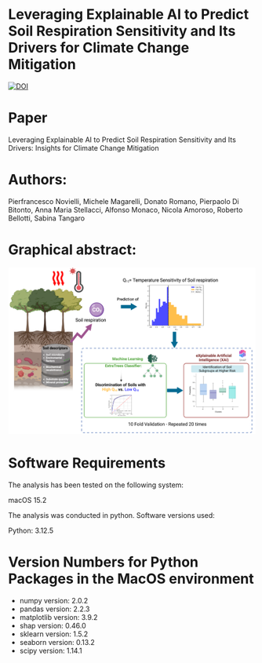 # Leveraging Explainable AI to Predict Soil Respiration Sensitivity and Its Drivers for Climate Change Mitigation
[![DOI](https://zenodo.org/badge/923247823.svg)](https://doi.org/10.5281/zenodo.14751614)

# Paper
Leveraging Explainable AI to Predict Soil Respiration Sensitivity and Its Drivers: Insights for Climate Change Mitigation

# Authors:
Pierfrancesco Novielli, Michele Magarelli, Donato Romano, Pierpaolo Di Bitonto, Anna Maria Stellacci, Alfonso Monaco, Nicola Amoroso, Roberto Bellotti, Sabina Tangaro

# Graphical abstract:
![Graphical abstract](graphical_abstract.png)

# Software Requirements
The analysis has been tested on the following system:

macOS 15.2

The analysis was conducted in python.
Software versions used:

Python: 3.12.5

# Version Numbers for Python Packages in the MacOS environment


* numpy version: 2.0.2
* pandas version: 2.2.3
* matplotlib version: 3.9.2
* shap version: 0.46.0
* sklearn version: 1.5.2
* seaborn version: 0.13.2
* scipy version: 1.14.1
